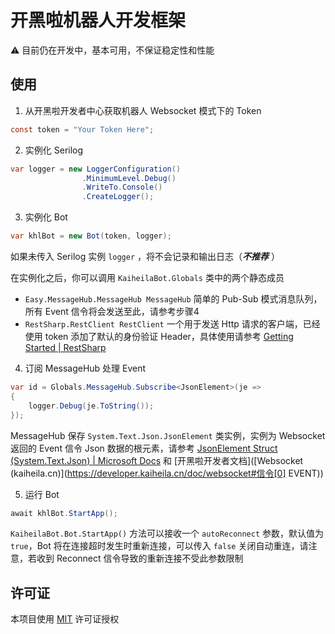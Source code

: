 # 开黑啦机器人开发框架

⚠️ 目前仍在开发中，基本可用，不保证稳定性和性能

## 使用

1. 从开黑啦开发者中心获取机器人 Websocket 模式下的 Token

```c#
const token = "Your Token Here";
```

2. 实例化 Serilog

```c#
var logger = new LoggerConfiguration()
				.MinimumLevel.Debug()
				.WriteTo.Console()
				.CreateLogger();
```

3. 实例化 Bot

```c#
var khlBot = new Bot(token, logger);
```

如果未传入 Serilog 实例 `logger` ，将不会记录和输出日志（***不推荐*** ）

在实例化之后，你可以调用 `KaiheilaBot.Globals` 类中的两个静态成员

* `Easy.MessageHub.MessageHub MessageHub` 简单的 Pub-Sub 模式消息队列，所有 Event 信令将会发送至此，请参考步骤4
* `RestSharp.RestClient RestClient` 一个用于发送 Http 请求的客户端，已经使用 token 添加了默认的身份验证 Header，具体使用请参考 [Getting Started | RestSharp](https://restsharp.dev/getting-started/getting-started.html#basic-usage)

4. 订阅 MessageHub 处理 Event

``` c#
var id = Globals.MessageHub.Subscribe<JsonElement>(je =>
{
	logger.Debug(je.ToString());
});
```

MessageHub 保存 `System.Text.Json.JsonElement` 类实例，实例为 Websocket 返回的 Event 信令 Json 数据的根元素，请参考 [JsonElement Struct (System.Text.Json) | Microsoft Docs](https://docs.microsoft.com/en-us/dotnet/api/system.text.json.jsonelement?view=net-5.0) 和 [开黑啦开发者文档]([Websocket (kaiheila.cn)](https://developer.kaiheila.cn/doc/websocket#信令[0] EVENT))

5. 运行 Bot

```c#
await khlBot.StartApp();
```

`KaiheilaBot.Bot.StartApp()` 方法可以接收一个 `autoReconnect` 参数，默认值为 `true`，Bot 将在连接超时发生时重新连接，可以传入 `false` 关闭自动重连，请注意，若收到 Reconnect 信令导致的重新连接不受此参数限制

## 许可证

本项目使用 [MIT](./LICENSE) 许可证授权